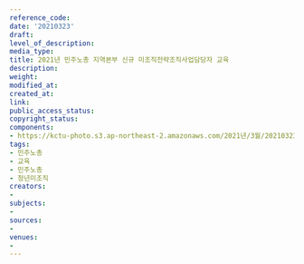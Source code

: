 ```yaml
---
reference_code: 
date: '20210323'
draft: 
level_of_description: 
media_type: 
title: 2021년 민주노총 지역본부 신규 미조직전략조직사업담당자 교육
description: 
weight: 
modified_at: 
created_at: 
link: 
public_access_status: 
copyright_status: 
components:
- https://kctu-photo.s3.ap-northeast-2.amazonaws.com/2021년/3월/20210323-2021년+민주노총+지역본부+신규+미조직전략조직사업담당자+교육_민주노총_교육_민주노총_청년미조직/_1DX0124.jpg
tags:
- 민주노총
- 교육
- 민주노총
- 청년미조직
creators:
- 
subjects:
- 
sources:
- 
venues:
- 
---
```

